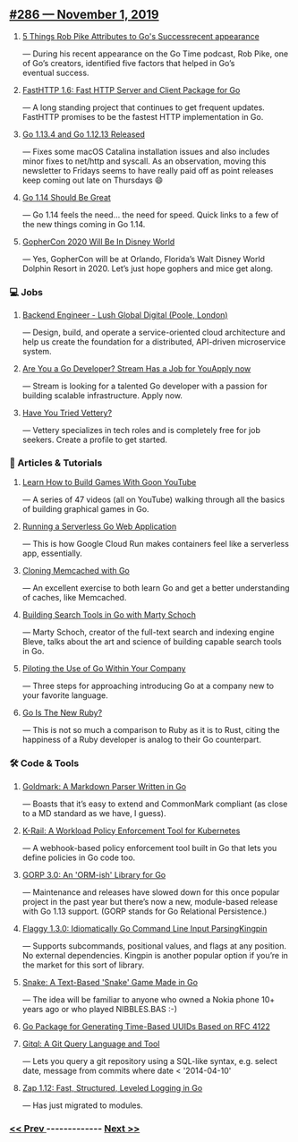 ## [#286 — November 1, 2019](https://golangweekly.com/issues/286)

1. [5 Things Rob Pike Attributes to Go's Successrecent appearance](https://golangweekly.com/link/79363/web)

     — During his recent appearance on the Go Time podcast, Rob Pike, one of Go’s creators, identified five factors that helped in Go’s eventual success.
1. [FastHTTP 1.6: Fast HTTP Server and Client Package for Go](https://golangweekly.com/link/79366/web)

     — A long standing project that continues to get frequent updates. FastHTTP promises to be the fastest HTTP implementation in Go.
1. [Go 1.13.4 and Go 1.12.13 Released](https://golangweekly.com/link/79368/web)

     — Fixes some macOS Catalina installation issues and also includes minor fixes to net/http and syscall. As an observation, moving this newsletter to Fridays seems to have really paid off as point releases keep coming out late on Thursdays 😄
1. [Go 1.14 Should Be Great](https://golangweekly.com/link/79369/web)

     — Go 1.14 feels the need… the need for speed. Quick links to a few of the new things coming in Go 1.14.
1. [GopherCon 2020 Will Be In Disney World](https://golangweekly.com/link/79370/web)

     — Yes, GopherCon will be at Orlando, Florida’s Walt Disney World Dolphin Resort in 2020. Let’s just hope gophers and mice get along.
### 💻 Jobs

1. [Backend Engineer - Lush Global Digital  (Poole, London)](https://golangweekly.com/link/79371/web)

     — Design, build, and operate a service-oriented cloud architecture and help us create the foundation for a distributed, API-driven microservice system.
1. [Are You a Go Developer? Stream Has a Job for YouApply now](https://golangweekly.com/link/79372/web)

     — Stream is looking for a talented Go developer with a passion for building scalable infrastructure. Apply now.
1. [Have You Tried Vettery?](https://golangweekly.com/link/79373/web)

     — Vettery specializes in tech roles and is completely free for job seekers. Create a profile to get started.
### 📘 Articles & Tutorials

1. [Learn How to Build Games With Goon YouTube](https://golangweekly.com/link/79374/web)

     — A series of 47 videos (all on YouTube) walking through all the basics of building graphical games in Go.
1. [Running a Serverless Go Web Application](https://golangweekly.com/link/79376/web)

     — This is how Google Cloud Run makes containers feel like a serverless app, essentially.
1. [Cloning Memcached with Go](https://golangweekly.com/link/79377/web)

     — An excellent exercise to both learn Go and get a better understanding of caches, like Memcached.
1. [Building Search Tools in Go with Marty Schoch](https://golangweekly.com/link/79379/web)

     — Marty Schoch, creator of the full-text search and indexing engine Bleve, talks about the art and science of building capable search tools in Go.
1. [Piloting the Use of Go Within Your Company](https://golangweekly.com/link/79380/web)

     — Three steps for approaching introducing Go at a company new to your favorite language.
1. [Go Is The New Ruby?](https://golangweekly.com/link/79381/web)

     — This is not so much a comparison to Ruby as it is to Rust, citing the happiness of a Ruby developer is analog to their Go counterpart.
### 🛠 Code & Tools

1. [Goldmark: A Markdown Parser Written in Go](https://golangweekly.com/link/79382/web)

     — Boasts that it’s easy to extend and CommonMark compliant (as close to a MD standard as we have, I guess).
1. [K-Rail: A Workload Policy Enforcement Tool for Kubernetes](https://golangweekly.com/link/79383/web)

     — A webhook-based policy enforcement tool built in Go that lets you define policies in Go code too.
1. [GORP 3.0: An 'ORM-ish' Library for Go](https://golangweekly.com/link/79384/web)

     — Maintenance and releases have slowed down for this once popular project in the past year but there’s now a new, module-based release with Go 1.13 support. (GORP stands for Go Relational Persistence.)
1. [Flaggy 1.3.0: Idiomatically Go Command Line Input ParsingKingpin](https://golangweekly.com/link/79385/web)

     — Supports subcommands, positional values, and flags at any position. No external dependencies. Kingpin is another popular option if you’re in the market for this sort of library.
1. [Snake: A Text-Based 'Snake' Game Made in Go](https://golangweekly.com/link/79388/web)

     — The idea will be familiar to anyone who owned a Nokia phone 10+ years ago or who played NIBBLES.BAS :-)
1. [Go Package for Generating Time-Based UUIDs Based on RFC 4122](https://golangweekly.com/link/79389/web)

1. [Gitql: A Git Query Language and Tool](https://golangweekly.com/link/79390/web)

     — Lets you query a git repository using a SQL-like syntax, e.g. select date, message from commits where date < '2014-04-10'
1. [Zap 1.12: Fast, Structured, Leveled Logging in Go](https://golangweekly.com/link/79391/web)

     — Has just migrated to modules.

### [ << Prev ](golangweekly-285.md) ------------- [ Next >> ](golangweekly-287.md)